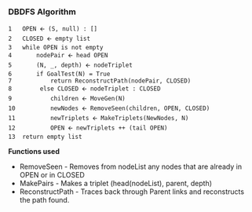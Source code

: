### DBDFS Algorithm

```
1   OPEN 🡨 (S, null) : []
2   CLOSED 🡨 empty list
3   while OPEN is not empty
4       nodePair 🡨 head OPEN
5       (N, _, depth) 🡨 nodeTriplet
6       if GoalTest(N) = True
7           return ReconstructPath(nodePair, CLOSED)
8        else CLOSED 🡨 nodeTriplet : CLOSED
9           children 🡨 MoveGen(N)
10          newNodes 🡨 RemoveSeen(children, OPEN, CLOSED)
11          newTriplets 🡨 MakeTriplets(NewNodes, N)
12          OPEN 🡨 newTriplets ++ (tail OPEN)
13  return empty list
```

**Functions used**

-   RemoveSeen - Removes from nodeList any nodes that are already in OPEN or in CLOSED
-   MakePairs - Makes a triplet (head(nodeList), parent, depth)
-   ReconstructPath - Traces back through Parent links and reconstructs the path found.